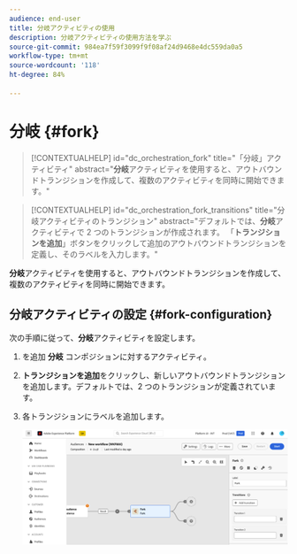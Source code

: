 ```yaml
---
audience: end-user
title: 分岐アクティビティの使用
description: 分岐アクティビティの使用方法を学ぶ
source-git-commit: 984ea7f59f3099f9f08af24d9468e4dc559da0a5
workflow-type: tm+mt
source-wordcount: '118'
ht-degree: 84%

---
```



# 分岐 {#fork}

>[!CONTEXTUALHELP]
>id="dc_orchestration_fork"
>title="「分岐」アクティビティ"
>abstract="**分岐**&#x200B;アクティビティを使用すると、アウトバウンドトランジションを作成して、複数のアクティビティを同時に開始できます。"

>[!CONTEXTUALHELP]
>id="dc_orchestration_fork_transitions"
>title="分岐アクティビティのトランジション"
>abstract="デフォルトでは、**分岐**&#x200B;アクティビティで 2 つのトランジションが作成されます。 「**トランジションを追加**」ボタンをクリックして追加のアウトバウンドトランジションを定義し、そのラベルを入力します。"

**分岐**&#x200B;アクティビティを使用すると、アウトバウンドトランジションを作成して、複数のアクティビティを同時に開始できます。

## 分岐アクティビティの設定 {#fork-configuration}

次の手順に従って、**分岐**&#x200B;アクティビティを設定します。

1. を追加 **分岐** コンポジションに対するアクティビティ。
1. **トランジションを追加**&#x200B;をクリックし、新しいアウトバウンドトランジションを追加します。デフォルトでは、2 つのトランジションが定義されています。
1. 各トランジションにラベルを追加します。

   ![](../assets/fork.png)
